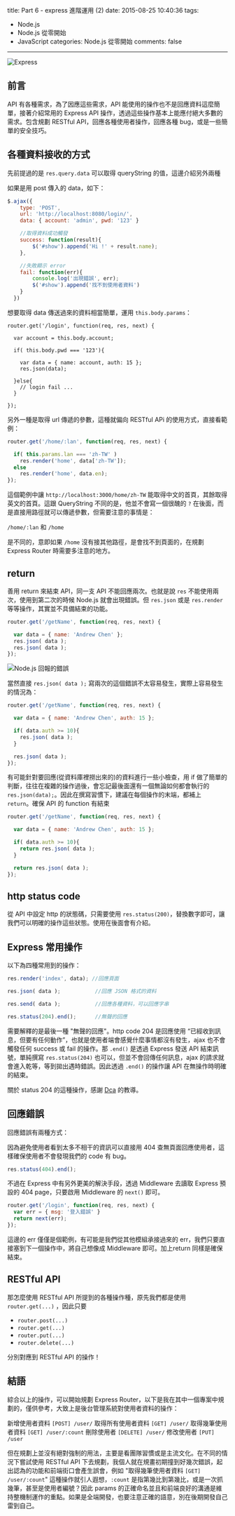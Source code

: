 title: Part 6 - express 進階運用 (2)
date: 2015-08-25 10:40:36
tags:
- Node.js
- Node.js 從零開始
- JavaScript
categories: Node.js 從零開始
comments: false
---

![Express](https://stormpath.com/images/blog/express-and-node-opengraph.png)

## 前言

API 有各種需求，為了因應這些需求，API 能使用的操作也不是回應資料這麼簡單，接著介紹常用的 Express API 操作，透過這些操作基本上能應付絕大多數的需求。包含規劃 RESTful API，回應各種使用者操作，回應各種 bug，或是一些簡單的安全技巧。

## 各種資料接收的方式

先前提過的是 `res.query.data` 可以取得 queryString 的值，這邊介紹另外兩種

如果是用 post 傳入的 data，如下：

``` js 
$.ajax({
	type: 'POST',
	url: 'http://localhost:8080/login/',
	data: { account: 'admin', pwd: '123' }

	//取得資料成功觸發
	success: function(result){
		$('#show').append('Hi !' + result.name);
	},

	//失敗顯示 error
	fail: function(err){
		console.log('出現錯誤', err);
		$('#show').append('找不到使用者資料')
	}
  })
```

想要取得 data 傳送過來的資料相當簡單，運用 `this.body.params`：

```
router.get('/login', function(req, res, next) {

  var account = this.body.account;

  if( this.body.pwd === '123'){

    var data = { name: account, auth: 15 };
    res.json(data);

  }else{
    // login fail ...
  }

});
```

另外一種是取得 url 傳遞的參數，這種就偏向 RESTful APi 的使用方式，直接看範例：

``` js
router.get('/home/:lan', function(req, res, next) {

  if( this.params.lan === 'zh-TW' )
    res.render('home', data['zh-TW']);
  else
    res.render('home', data.en);
});
```

這個範例中讓 `http://localhost:3000/home/zh-TW` 能取得中文的首頁，其餘取得英文的首頁。這跟 QueryString 不同的是，他並不會寫一個很醜的 `?` 在後面，而是直接用路徑就可以傳遞參數，但需要注意的事情是：

`/home/:lan` 和 `/home`

是不同的，意即如果 `/home` 沒有接其他路徑，是會找不到頁面的，在規劃 Express Router 時需要多注意的地方。


## return

善用 return 來結束 API，同一支 API 不能回應兩次。也就是說 `res` 不能使用兩次，使用到第二次的時候 Node.js 就會出現錯誤。但 `res.json` 或是 `res.render` 等等操作，其實並不具備結束的功能。

``` js
router.get('/getName', function(req, res, next) {

  var data = { name: 'Andrew Chen' };
  res.json( data );
  res.json( data );
});
```

![Node.js 回報的錯誤](http://polarbearandrew.github.io/blog/img/nodeFormZero_2/node_4_4.png)

當然直接 `res.json( data );` 寫兩次的這個錯誤不太容易發生，實際上容易發生的情況為：


``` js
router.get('/getName', function(req, res, next) {

  var data = { name: 'Andrew Chen', auth: 15 };

  if( data.auth >= 10){
    res.json( data );
  }

  res.json( data );
});
```

有可能針對要回應(從資料庫裡撈出來的)的資料進行一些小檢查，用 if 做了簡單的判斷，往往在複雜的操作過後，會忘記最後面還有一個無論如何都會執行的 `res.json(data);`。因此在撰寫習慣下，建議在每個操作的末端，都補上 `return`。確保 API 的 function 有結束

``` js
router.get('/getName', function(req, res, next) {

  var data = { name: 'Andrew Chen', auth: 15 };

  if( data.auth >= 10){
    return res.json( data );
  }

  return res.json( data );
});
```

## http status code

從 API 中設定 http 的狀態碼，只需要使用 `res.status(200)`，替換數字即可，讓我們可以明確的操作這些狀態。使用在後面會有介紹。

## Express 常用操作

以下為四種常用到的操作：

``` js
res.render('index', data); //回應頁面

res.json( data );   		//回應 JSON 格式的資料

res.send( data );			//回應各種資料，可以回應字串

res.status(204).end();		//無聲的回應
```

需要解釋的是最後一種 "無聲的回應"。http code 204 是回應使用 “已經收到訊息，但要有任何動作”，也就是使用者端會感覺什麼事情都沒有發生，ajax 也不會觸發任何 success 或 fail 的操作。那 `.end()` 是透過 Express 發送 API 結束訊號，單純撰寫 `res.status(204)` 也可以，但並不會回傳任何訊息，ajax 的請求就會進入乾等，等到拋出遇時錯誤。因此透過 `.end()` 的操作讓 API 在無操作時明確的結束。

關於 status 204 的這種操作，感謝 [Dca](https://www.facebook.com/dca.hsu?fref=ts) 的教導。

## 回應錯誤

回應錯誤有兩種方式：

因為避免使用者看到太多不相干的資訊可以直接用 404 查無頁面回應使用者，這樣確保使用者不會發現我們的 code 有 bug。

``` js
res.status(404).end();
```

不過在 Express 中有另外更美的解決手段，透過 Middleware 去讀取 Express 預設的 404 page，只要啟用 Middleware 的 `next()` 即可。

``` js
router.get('/login', function(req, res, next) {
  var err = { msg: '登入錯誤' }
  return next(err);
});
```

這邊的 err 僅僅是個範例，有可能是我們從其他模組承接過來的 err，我們只要直接塞到下一個操作中，將自己想像成 Middleware 即可。加上return 同樣是確保結束。

## RESTful API

那怎麼使用 RESTful API 所提到的各種操作種，原先我們都是使用 `router.get(...)` ，因此只要

* `router.post(...)`
* `router.get(...)`
* `router.put(...)`
* `router.delete(...)`

分別對應到 RESTful API 的操作！ 

## 結語

綜合以上的操作，可以開始規劃 Express Router，以下是我在其中一個專案中規劃的，僅供參考，大致上是後台管理系統對使用者資料的操作：

新增使用者資料		`[POST] /user/`
取得所有使用者資料 	`[GET] /user/`
取得幾筆使用者資料 	`[GET] /user/:count`
刪除使用者			`[DELETE] /user/`
修改使用者			`[PUT] /user`

但在規劃上並沒有絕對強制的用法，主要是看團隊習慣或是主流文化。在不同的情況下嘗試使用 RESTful API 下去規劃，我個人就在規畫初期撞到好幾次錯誤，起出認為的功能和前端街口會產生誤會，例如 "取得幾筆使用者資料 	`[GET] /user/:count`" 這種操作就引人遐想，`:count` 是指第幾比到第幾比，或是一次抓幾筆，甚至是使用者編號？因此 params 的正確命名並且和前端良好的溝通是維持整機制運作的重點。如果是全端開發，也要注意正確的語意，別在後期開發自己雷到自己。